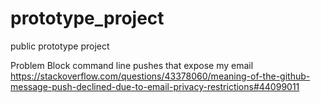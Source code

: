 # prototype_project
public prototype project

Problem
Block command line pushes that expose my email 
https://stackoverflow.com/questions/43378060/meaning-of-the-github-message-push-declined-due-to-email-privacy-restrictions#44099011